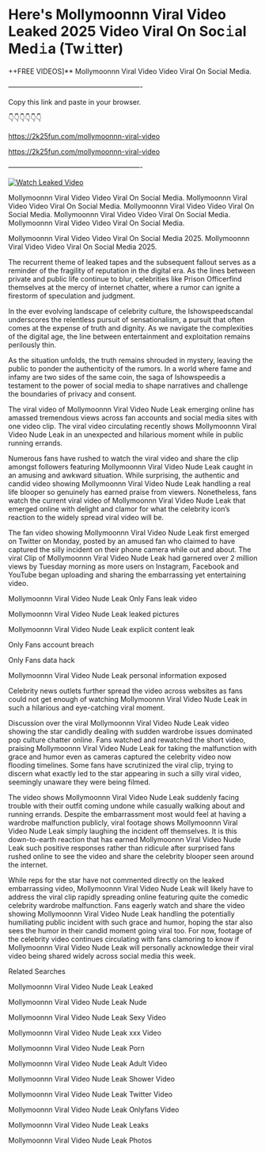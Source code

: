 # Here's Mollymoonnn Viral Video Leaked 2025 Video Viral On Soc𝚒al Med𝚒a (Tw𝚒tter)

++FREE VIDEOS]** Mollymoonnn Viral Video Video Viral On Social Media.

———————————————————-

Copy this link and paste in your browser.

👇👇👇👇👇👇

https://2k25fun.com/mollymoonnn-viral-video

https://2k25fun.com/mollymoonnn-viral-video

———————————————————-

[![Watch Leaked Video](https://miro.medium.com/v2/resize:fit:828/format:webp/1*cilzJN44JGOrTw9NJCrNHA.gif "Watch Leaked Video")](https://2k25fun.com/mollymoonnn-viral-video)

Mollymoonnn Viral Video Video Viral On Social Media. Mollymoonnn Viral Video Video Viral On Social Media. Mollymoonnn Viral Video Video Viral On Social Media. Mollymoonnn Viral Video Video Viral On Social Media. Mollymoonnn Viral Video Video Viral On Social Media.

Mollymoonnn Viral Video Video Viral On Social Media 2025. Mollymoonnn Viral Video Video Viral On Social Media 2025.

The recurrent theme of leaked tapes and the subsequent fallout serves as a reminder of the fragility of reputation in the digital era. As the lines between private and public life continue to blur, celebrities like Prison Officerfind themselves at the mercy of internet chatter, where a rumor can ignite a firestorm of speculation and judgment.

In the ever evolving landscape of celebrity culture, the Ishowspeedscandal underscores the relentless pursuit of sensationalism, a pursuit that often comes at the expense of truth and dignity. As we navigate the complexities of the digital age, the line between entertainment and exploitation remains perilously thin.

As the situation unfolds, the truth remains shrouded in mystery, leaving the public to ponder the authenticity of the rumors. In a world where fame and infamy are two sides of the same coin, the saga of Ishowspeedis a testament to the power of social media to shape narratives and challenge the boundaries of privacy and consent.

The viral video of Mollymoonnn Viral Video Nude Leak emerging online has amassed tremendous views across fan accounts and social media sites with one video clip. The viral video circulating recently shows Mollymoonnn Viral Video Nude Leak in an unexpected and hilarious moment while in public running errands.

Numerous fans have rushed to watch the viral video and share the clip amongst followers featuring Mollymoonnn Viral Video Nude Leak caught in an amusing and awkward situation. While surprising, the authentic and candid video showing Mollymoonnn Viral Video Nude Leak handling a real life blooper so genuinely has earned praise from viewers. Nonetheless, fans watch the current viral video of Mollymoonnn Viral Video Nude Leak that emerged online with delight and clamor for what the celebrity icon’s reaction to the widely spread viral video will be.

The fan video showing Mollymoonnn Viral Video Nude Leak first emerged on Twitter on Monday, posted by an amused fan who claimed to have captured the silly incident on their phone camera while out and about. The viral Clip of Mollymoonnn Viral Video Nude Leak had garnered over 2 million views by Tuesday morning as more users on Instagram, Facebook and YouTube began uploading and sharing the embarrassing yet entertaining video.

Mollymoonnn Viral Video Nude Leak Only Fans leak video

Mollymoonnn Viral Video Nude Leak leaked pictures

Mollymoonnn Viral Video Nude Leak explicit content leak

Only Fans account breach

Only Fans data hack

Mollymoonnn Viral Video Nude Leak personal information exposed

Celebrity news outlets further spread the video across websites as fans could not get enough of watching Mollymoonnn Viral Video Nude Leak in such a hilarious and eye-catching viral moment.

Discussion over the viral Mollymoonnn Viral Video Nude Leak video showing the star candidly dealing with sudden wardrobe issues dominated pop culture chatter online. Fans watched and rewatched the short video, praising Mollymoonnn Viral Video Nude Leak for taking the malfunction with grace and humor even as cameras captured the celebrity video now flooding timelines. Some fans have scrutinized the viral clip, trying to discern what exactly led to the star appearing in such a silly viral video, seemingly unaware they were being filmed.

The video shows Mollymoonnn Viral Video Nude Leak suddenly facing trouble with their outfit coming undone while casually walking about and running errands. Despite the embarrassment most would feel at having a wardrobe malfunction publicly, viral footage shows Mollymoonnn Viral Video Nude Leak simply laughing the incident off themselves. It is this down-to-earth reaction that has earned Mollymoonnn Viral Video Nude Leak such positive responses rather than ridicule after surprised fans rushed online to see the video and share the celebrity blooper seen around the internet.

While reps for the star have not commented directly on the leaked embarrassing video, Mollymoonnn Viral Video Nude Leak will likely have to address the viral clip rapidly spreading online featuring quite the comedic celebrity wardrobe malfunction. Fans eagerly watch and share the video showing Mollymoonnn Viral Video Nude Leak handling the potentially humiliating public incident with such grace and humor, hoping the star also sees the humor in their candid moment going viral too. For now, footage of the celebrity video continues circulating with fans clamoring to know if Mollymoonnn Viral Video Nude Leak will personally acknowledge their viral video being shared widely across social media this week.

Related Searches

Mollymoonnn Viral Video Nude Leak Leaked

Mollymoonnn Viral Video Nude Leak Nude

Mollymoonnn Viral Video Nude Leak Sexy Video

Mollymoonnn Viral Video Nude Leak xxx Video

Mollymoonnn Viral Video Nude Leak Porn

Mollymoonnn Viral Video Nude Leak Adult Video

Mollymoonnn Viral Video Nude Leak Shower Video

Mollymoonnn Viral Video Nude Leak Twitter Video

Mollymoonnn Viral Video Nude Leak Onlyfans Video

Mollymoonnn Viral Video Nude Leak Leaks

Mollymoonnn Viral Video Nude Leak Photos